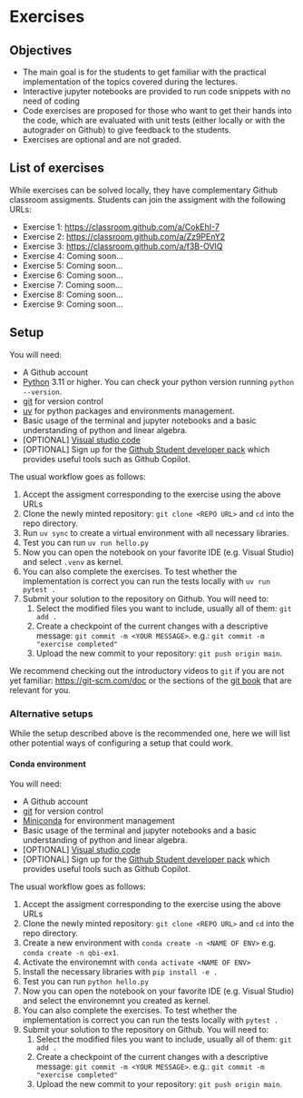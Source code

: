 # Exercises
## Objectives
- The main goal is for the students to get familiar with the practical implementation of the topics covered during the lectures. 
- Interactive jupyter notebooks are provided to run code snippets with no need of coding
- Code exercises are proposed for those who want to get their hands into the code, which are evaluated with unit tests (either locally or with the autograder on Github) to give feedback to the students. 
- Exercises are optional and are not graded.

## List of exercises
While exercises can be solved locally, they have complementary Github classroom assigments. Students can join the assigment with the following URLs:
- Exercise 1: https://classroom.github.com/a/CokEhI-7
- Exercise 2: https://classroom.github.com/a/Zz9PEnY2
- Exercise 3: https://classroom.github.com/a/f3B-OVIQ
- Exercise 4: Coming soon... 
- Exercise 5: Coming soon... 
- Exercise 6: Coming soon... 
- Exercise 7: Coming soon... 
- Exercise 8: Coming soon... 
- Exercise 9: Coming soon... 

## Setup

You will need:
- A Github account
- [Python](https://www.python.org/downloads/) 3.11 or higher. You can check your python version running `python --version`. 
- [git](https://git-scm.com/) for version control 
- [uv](https://docs.astral.sh/uv/getting-started/installation/) for python packages and environments management.
- Basic usage of the terminal and jupyter notebooks and a basic understanding of python and linear algebra.
- [OPTIONAL] [Visual studio code](https://code.visualstudio.com/)
- [OPTIONAL] Sign up for the [Github Student developer pack](https://education.github.com/) which provides useful tools such as Github Copilot.


The usual workflow goes as follows:
1. Accept the assigment corresponding to the exercise using the above URLs
2. Clone the newly minted repository: `git clone <REPO URL>` and `cd` into the repo directory.
3. Run `uv sync` to create a virtual environment with all necessary libraries.
4. Test you can run `uv run hello.py`
5. Now you can open the notebook on your favorite IDE (e.g. Visual Studio) and select `.venv` as kernel.
6. You can also complete the exercises. To test whether the implementation is correct you can run the tests locally with `uv run pytest .`
7. Submit your solution to the repository on Github. You will need to:
    1. Select the modified files you want to include, usually all of them: `git add .`
    2. Create a checkpoint of the current changes with a descriptive message: `git commit -m <YOUR MESSAGE>`. e.g.: `git commit -m "exercise completed"`
    3. Upload the new commit to your repository: `git push origin main`.

We recommend checking out the introductory videos to `git` if you are not yet familiar: https://git-scm.com/doc or the sections of the [git book](https://git-scm.com/book/en/v2) that are relevant for you.

### Alternative setups
While the setup described above is the recommended one, here we will list other potential ways of configuring a setup that could work.

#### Conda environment
You will need:
- A Github account
- [git](https://git-scm.com/) for version control 
- [Miniconda](https://docs.anaconda.com/miniconda/) for environment management
- Basic usage of the terminal and jupyter notebooks and a basic understanding of python and linear algebra.
- [OPTIONAL] [Visual studio code](https://code.visualstudio.com/)
- [OPTIONAL] Sign up for the [Github Student developer pack](https://education.github.com/) which provides useful tools such as Github Copilot.

The usual workflow goes as follows:
1. Accept the assigment corresponding to the exercise using the above URLs
2. Clone the newly minted repository: `git clone <REPO URL>` and `cd` into the repo directory.
3. Create a new environment with `conda create -n <NAME OF ENV>` e.g. `conda create -n qbi-ex1`.
4. Activate the environemnt with `conda activate <NAME OF ENV>`
5. Install the necessary libraries with `pip install -e .`
6. Test you can run `python hello.py`
7. Now you can open the notebook on your favorite IDE (e.g. Visual Studio) and select the environemnt you created as kernel.
8. You can also complete the exercises. To test whether the implementation is correct you can run the tests locally with `pytest .`
9. Submit your solution to the repository on Github. You will need to:
    1. Select the modified files you want to include, usually all of them: `git add .`
    2. Create a checkpoint of the current changes with a descriptive message: `git commit -m <YOUR MESSAGE>`. e.g.: `git commit -m "exercise completed"`
    3. Upload the new commit to your repository: `git push origin main`.
